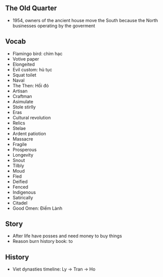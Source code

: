 ## The Old Quarter

- 1954, owners of the ancient house move the South because the North businesses operating by the goverment 

## Vocab
- Flamingo bird: chim hạc
- Votive paper
- Elongeited
- Evil custom: hủ tục
- Squat toilet
- Naval
- The Then: Hồi đó
- Artisan
- Craftman
- Asimulate
- Stole stirlly
- Eras
- Cultural revolution
- Relics
- Stelae
- Ardent patiotion
- Massacre
- Fragile
- Prosperous
- Longevity
- Snout
- Tilbly
- Moud
- Fled
- Deified 
- Fenced
- Indigenous
- Satirically
- Citadel
- Good Omen: Điềm Lành

## Story
- After life have posses and need money to buy things
- Reason burn history book: to 

## History
- Viet dynasties timeline: Ly -> Tran -> Ho

